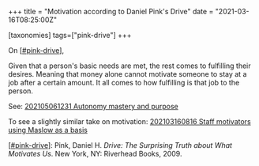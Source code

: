 +++
title = "Motivation according to Daniel Pink's Drive"
date = "2021-03-16T08:25:00Z"

[taxonomies]
tags=["pink-drive"]
+++

On [[#pink-drive](/tags/pink-drive)],

Given that a person's basic needs are met, the rest comes to fulfilling their desires. Meaning that money alone cannot motivate someone to stay at a job after a certain amount. It all comes to how fulfilling is that job to the person.

See:
[202105061231 Autonomy mastery and purpose](/blips/202105061231-autonomy-mastery-and-purpose)

To see a slightly similar take on motivation: [202103160816 Staff motivators using Maslow as a basis](/blips/202103160816-staff-motivators-using-maslow-as-a-basis)

[[#pink-drive](/tags/pink-drive)]: Pink, Daniel H. _Drive: The Surprising Truth about What Motivates Us_. New York, NY: Riverhead Books, 2009.
